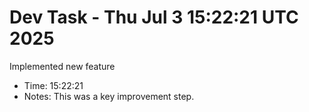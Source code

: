 # Dev Task - Thu Jul  3 15:22:21 UTC 2025
Implemented new feature
- Time: 15:22:21
- Notes: This was a key improvement step.
